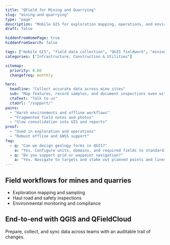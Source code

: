 ```yaml
---
title: "QField for Mining and Quarrying"
slug: "mining-and-quarrying"
type: "page"
description: "Mobile GIS for exploration mapping, operations, and environmental monitoring in mines and quarries."
draft: false

hiddenFromHomePage: true
hiddenFromSearch: false

tags: ["mobile GIS", "field data collection", "QGIS fieldwork", "mining", "quarry", "geology mapping"]
categories: ["Infrastructure, Construction & Utilities"]

sitemap:
  priority: 0.66
  changefreq: monthly

hero:
  headline: "Collect accurate data across mine sites"
  sub: "Map features, record samples, and document inspections even without connectivity."
  ctaText: "Talk to us"
  ctaUrl: "/support/"
pains:
  - "Harsh environments and offline workflows"
  - "Fragmented field notes and photos"
  - "Slow consolidation into GIS and reports"
proof:
  - "Used in exploration and operations"
  - "Robust offline and GNSS support"
faq:
  - q: "Can we design geology forms in QGIS?"
    a: "Yes. Configure units, domains, and required fields to standardize inputs."
  - q: "Do you support grid or waypoint navigation?"
    a: "Yes. Navigate to targets and stake out planned points and lines."
---
```


## Field workflows for mines and quarries
- Exploration mapping and sampling  
- Haul road and safety inspections  
- Environmental monitoring and compliance

## End-to-end with QGIS and QFieldCloud
Prepare, collect, and sync data across teams with an auditable trail of changes.
